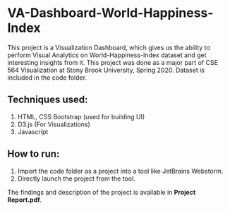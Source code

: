 # VA-Dashboard-World-Happiness-Index

This project is a Visualization Dashboard, which gives us the ability to perform Visual Analytics on World-Happiness-Index dataset and get interesting insights from it. This project was done as a major part of CSE 564 Visualization at Stony Brook University, Spring 2020. Dataset is included in the code folder.

## Techniques used:
1. HTML, CSS Bootstrap (used for building UI)
2. D3.js (For Visualizations)
3. Javascript

## How to run:
1. Import the code folder as a project into a tool like JetBrains Webstorm.
2. Directly launch the project from the tool.

The findings and description of the project is available in **Project Report.pdf**.
